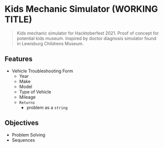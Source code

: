 # Kids Mechanic Simulator (WORKING TITLE)

> Kids mechanic simulator for Hacktoberfest 2021. Proof of concept for potential kids museum. Inspired by doctor diagnosis simulator found in Lewisburg Childrens Museum.

## Features

- Vehicle Troubleshooting Form
  - Year
  - Make
  - Model
  - Type of Vehicle
  - Mileage
  - `Returns`
    - problem as a `string`

## Objectives

- Problem Solving
- Sequences
